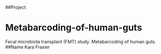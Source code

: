 ##Project
# Metabarcoding-of-human-guts
Fecal microbiota transplant (FMT) study. Metabarcoding of human guts.
##Name
Kara Frasier

